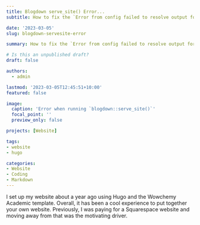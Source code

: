 ```yaml
---
title: Blogdown serve_site() Error...
subtitle: How to fix the `Error from config failed to resolve output format headers from site config`

date: '2023-03-05'
slug: blogdown-servesite-error

summary: How to fix the `Error from config failed to resolve output format headers from site config`

# Is this an unpublished draft?
draft: false

authors:
  - admin

lastmod: '2023-03-05T12:45:51+10:00'
featured: false

image:
  caption: 'Error when running `blogdown::serve_site()`'
  focal_point: ''
  preview_only: false

projects: [Website]

tags:
- website
- hugo

categories:
- Website
- Coding
- Markdown
---
```


<!-- Google tag (gtag.js) -->
<script async src="https://www.googletagmanager.com/gtag/js?id=G-TTD46JCLHQ"></script>
<script>
  window.dataLayer = window.dataLayer || [];
  function gtag(){dataLayer.push(arguments);}
  gtag('js', new Date());

  gtag('config', 'G-TTD46JCLHQ');
</script>

I set up my website about a year ago using Hugo and the Wowchemy Academic template. Overall, it has been a cool experience to put together your own website. Previously, I was paying for a Squarespace website and moving away from that was the motivating driver.

